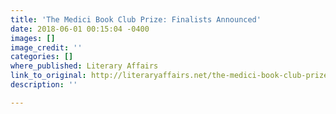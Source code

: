 ```yaml
---
title: 'The Medici Book Club Prize: Finalists Announced'
date: 2018-06-01 00:15:04 -0400
images: []
image_credit: ''
categories: []
where_published: Literary Affairs
link_to_original: http://literaryaffairs.net/the-medici-book-club-prize/
description: ''

---
```

